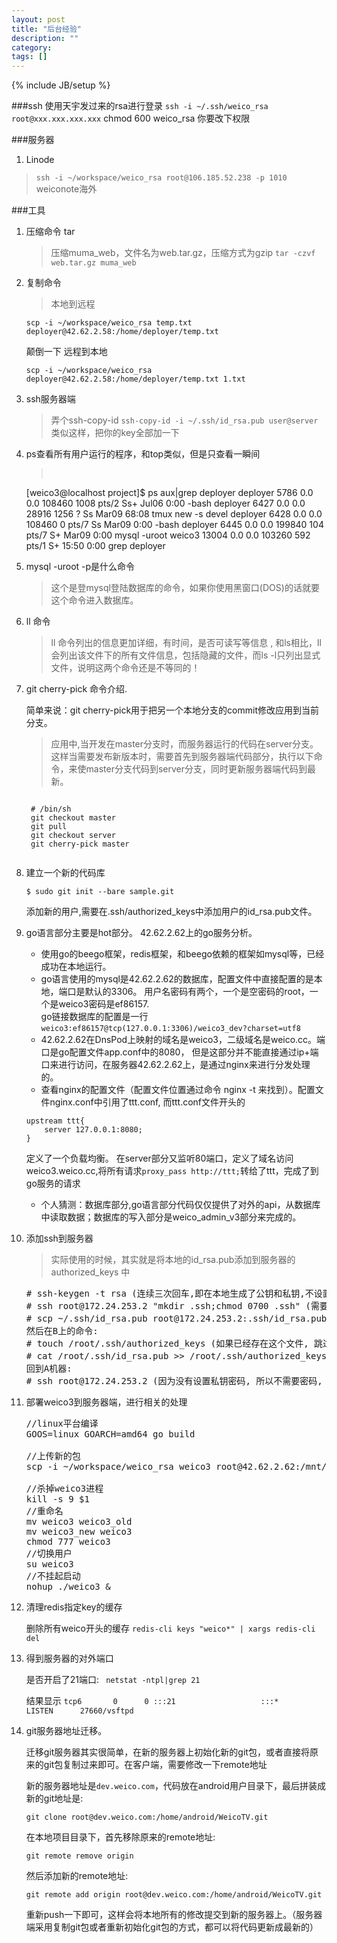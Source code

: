```yaml
---
layout: post
title: "后台经验"
description: ""
category: 
tags: []
---
```

{% include JB/setup %}


###ssh
使用天宇发过来的rsa进行登录
``` ssh -i ~/.ssh/weico_rsa root@xxx.xxx.xxx.xxx ```
chmod 600 weico_rsa 你要改下权限

###服务器
1.  Linode 

> ``` ssh -i ~/workspace/weico_rsa root@106.185.52.238 -p 1010 ```
		weiconote海外


###工具
1. 压缩命令 tar

	> 压缩muma_web，文件名为web.tar.gz，压缩方式为gzip
	``` tar -czvf web.tar.gz muma_web ```

2. 复制命令

	> 本地到远程
	```
	scp -i ~/workspace/weico_rsa temp.txt deployer@42.62.2.58:/home/deployer/temp.txt
	```
	颠倒一下 远程到本地
	```
	scp -i ~/workspace/weico_rsa deployer@42.62.2.58:/home/deployer/temp.txt 1.txt
	```

3. ssh服务器端 

	> 弄个ssh-copy-id
	``` ssh-copy-id -i ~/.ssh/id_rsa.pub user@server ```
类似这样，把你的key全部加一下

4. ps查看所有用户运行的程序，和top类似，但是只查看一瞬间

	> <pre>
	[weico3@localhost project]$ ps aux|grep deployer
	deployer  5786  0.0  0.0 108460  1008 pts/2    Ss+  Jul06   0:00 -bash
	deployer  6427  0.0  0.0  28916  1256 ?        Ss   Mar09  68:08 tmux new -s devel
	deployer  6428  0.0  0.0 108460     0 pts/7    Ss   Mar09   0:00 -bash
	deployer  6445  0.0  0.0 199840   104 pts/7    S+   Mar09   0:00 mysql -uroot
	weico3   13004  0.0  0.0 103260   592 pts/1    S+   15:50   0:00 grep deployer
		</pre>
5. mysql -uroot -p是什么命令

	>这个是登mysql登陆数据库的命令，如果你使用黑窗口(DOS)的话就要这个命令进入数据库。

6. ll 命令

	> ll 命令列出的信息更加详细，有时间，是否可读写等信息 , 和ls相比，ll会列出该文件下的所有文件信息，包括隐藏的文件，而ls -l只列出显式文件，说明这两个命令还是不等同的！

7. git cherry-pick 命令介绍.

	简单来说：git cherry-pick用于把另一个本地分支的commit修改应用到当前分支。

	> 应用中,当开发在master分支时，而服务器运行的代码在server分支。这样当需要发布新版本时，需要首先到服务器端代码部分，执行以下命令，来使master分支代码到server分支，同时更新服务器端代码到最新。
	<code>
	# /bin/sh
	git checkout master
	git pull
	git checkout server
	git cherry-pick master
	</code>

8. 建立一个新的代码库

	``` $ sudo git init --bare sample.git ```

	添加新的用户,需要在.ssh/authorized_keys中添加用户的id_rsa.pub文件。

9. go语言部分主要是hot部分。
	42.62.2.62上的go服务分析。
	+ 使用go的beego框架，redis框架，和beego依赖的框架如mysql等，已经成功在本地运行。
	+ go语言使用的mysql是42.62.2.62的数据库，配置文件中直接配置的是本地，端口是默认的3306。
	用户名密码有两个，一个是空密码的root，一个是weico3密码是ef86157.<br/>
	go链接数据库的配置是一行 ```weico3:ef86157@tcp(127.0.0.1:3306)/weico3_dev?charset=utf8```
	+ 42.62.2.62在DnsPod上映射的域名是weico3，二级域名是weico.cc。端口是go配置文件app.conf中的8080，
	但是这部分并不能直接通过ip+端口来进行访问，在服务器42.62.2.62上，是通过nginx来进行分发处理的。
	+ 查看nginx的配置文件（配置文件位置通过命令 nginx -t 来找到）。配置文件nginx.conf中引用了ttt.conf,
	而ttt.conf文件开头的
	```
	upstream ttt{
        server 127.0.0.1:8080;
	}
	```
	定义了一个负载均衡。
	在server部分又监听80端口，定义了域名访问weico3.weico.cc,将所有请求```proxy_pass http://ttt;```转给了ttt，完成了到go服务的请求
	+ 个人猜测：数据库部分,go语言部分代码仅仅提供了对外的api，从数据库中读取数据；数据库的写入部分是weico_admin_v3部分来完成的。

10. 添加ssh到服务器
	
	> 实际使用的时候，其实就是将本地的id_rsa.pub添加到服务器的 authorized_keys 中
	<pre>
	# ssh-keygen -t rsa (连续三次回车,即在本地生成了公钥和私钥,不设置密码)
	# ssh root@172.24.253.2 "mkdir .ssh;chmod 0700 .ssh" (需要输入密码)
	# scp ~/.ssh/id_rsa.pub root@172.24.253.2:.ssh/id_rsa.pub (需要输入密码)
	然后在B上的命令:
	# touch /root/.ssh/authorized_keys (如果已经存在这个文件, 跳过这条)
	# cat /root/.ssh/id_rsa.pub >> /root/.ssh/authorized_keys (将id_rsa.pub的内容追加到 authorized_keys 中)
	回到A机器:
	# ssh root@172.24.253.2 (因为没有设置私钥密码, 所以不需要密码, 登录成功) </pre>

11. 部署weico3到服务器端，进行相关的处理
	<pre>
	//linux平台编译
	GOOS=linux GOARCH=amd64 go build

	//上传新的包
	scp -i ~/workspace/weico_rsa weico3 root@42.62.2.62:/mnt/tfs7/weico3/go/src/com.weico/weico3_new

	//杀掉weico3进程
	kill -s 9 $1
	//重命名
	mv weico3 weico3_old
	mv weico3_new weico3
	chmod 777 weico3
	//切换用户
	su weico3
	//不挂起启动
	nohup ./weico3 &
	</pre>

12. 清理redis指定key的缓存
	
	删除所有weico开头的缓存 ```redis-cli keys "weico*" | xargs redis-cli del```

13. 得到服务器的对外端口

	是否开启了21端口: ``` 	netstat -ntpl|grep 21	 ```

	结果显示
	```tcp6       0      0 :::21                   :::*                    LISTEN      27660/vsftpd```

14. git服务器地址迁移。
	
	迁移git服务器其实很简单，在新的服务器上初始化新的git包，或者直接将原来的git包复制过来即可。在客户端，需要修改一下remote地址

	新的服务器地址是``` dev.weico.com ```，代码放在android用户目录下，最后拼装成新的git地址是:

	``` git clone root@dev.weico.com:/home/android/WeicoTV.git ```

	在本地项目目录下，首先移除原来的remote地址:

	``` git remote remove origin ```

	然后添加新的remote地址:

	``` git remote add origin root@dev.weico.com:/home/android/WeicoTV.git ```

	重新push一下即可，这样会将本地所有的修改提交到新的服务器上。（服务器端采用复制git包或者重新初始化git包的方式，都可以将代码更新成最新的）



	